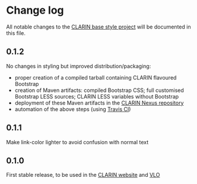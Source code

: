 # Change log

All notable changes to the [CLARIN base style project](https://github.com/clarin-eric/base_style) will be documented in this file.

## 0.1.2
No changes in styling but improved distribution/packaging:
 - proper creation of a compiled tarball containing CLARIN flavoured Bootstrap
 - creation of Maven artifacts: compiled Bootstrap CSS; full customised Bootstrap LESS sources; CLARIN LESS variables without Bootstrap
 - deployment of these Maven artifacts in the [CLARIN Nexus repository](https://nexus.clarin.eu)
 - automation of the above steps (using [Travis CI](https://travis-ci.org/clarin-eric/base_style))

## 0.1.1
Make link-color lighter to avoid confusion with normal text

## 0.1.0
First stable release, to be used in the [CLARIN website](https://www.clarin.eu) and [VLO](https://vlo.clarin.eu)

